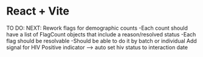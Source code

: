 # React + Vite

TO DO:
    NEXT:
        Rework flags for demographic counts
            -Each count should have a list of FlagCount objects that include a reason/resolved status
            -Each flag should be resolvable
            -Should be able to do it by batch or individual
        Add signal for HIV Positive indicator --> auto set hiv status to interaction date
    

        



